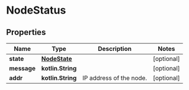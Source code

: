 
# NodeStatus

## Properties
| Name | Type | Description | Notes |
| ------------ | ------------- | ------------- | ------------- |
| **state** | [**NodeState**](NodeState.md) |  |  [optional] |
| **message** | **kotlin.String** |  |  [optional] |
| **addr** | **kotlin.String** | IP address of the node. |  [optional] |




